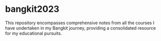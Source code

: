 # bangkit2023
 This repository encompasses comprehensive notes from all the courses I have undertaken in my Bangkit journey, providing a consolidated resource for my educational pursuits.
